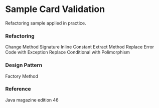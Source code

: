 # Sample Card Validation
Refactoring sample applied in practice.

### Refactoring
Change Method Signature
Inline Constant
Extract Method
Replace Error Code with Exception
Replace Conditional with Polimorphism

### Design Pattern
Factory Method

### Reference
Java magazine edition 46